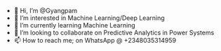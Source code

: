 - 👋 Hi, I’m @Gyangpam
- 👀 I’m interested in Machine Learning/Deep Learning
- 🌱 I’m currently learning Machine Learning
- 💞️ I’m looking to collaborate on Predictive Analytics in Power Systems
- 📫 How to reach me; on WhatsApp @ +2348035314959

<!---
Gyangpam/Gyangpam is a ✨ special ✨ repository because its `README.md` (this file) appears on your GitHub profile.
You can click the Preview link to take a look at your changes.
--->
